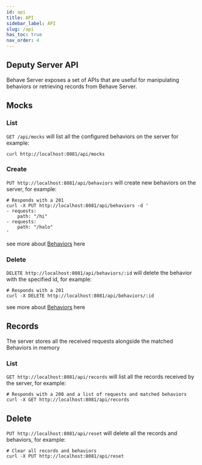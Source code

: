 ```yaml
---
id: api
title: API
sidebar_label: API
slug: /api
has_toc: true
nav_order: 4
---
```


## Deputy Server API

Behave Server exposes a set of APIs that are useful for manipulating behaviors or retrieving records from
Behave Server.

## Mocks

### List

`GET /api/mocks` will list all the configured behaviors on the server for example:

```shell script
curl http://localhost:8081/api/mocks 
```

### Create

`PUT http://localhost:8081/api/behaviors` will create new behaviors on the server, for example:

```shell script
# Responds with a 201
curl -X PUT http://localhost:8081/api/behaviors -d '
- requests:
    path: "/hi"
- requests:
    path: "/halo"
'
```

see more about [Behaviors](guide.md) here

### Delete

`DELETE http://localhost:8081/api/behaviors/:id` will delete the behavior with the specified id, for example:

```shell
# Responds with a 201
curl -X DELETE http://localhost:8081/api/behaviors/:id
```

see more about [Behaviors](guide.md) here


## Records

The server stores all the received requests alongside the matched Behaviors in memory

### List

`GET http://localhost:8081/api/records` will list all the records received by the server, for example:

```shell
# Responds with a 200 and a list of requests and matched behaviors
curl -X GET http://localhost:8081/api/records
```

## Delete
`PUT http://localhost:8081/api/reset` will delete all the records and behaviors, for example:

```shell
# Clear all records and behaviors
curl -X PUT http://localhost:8081/api/reset
```